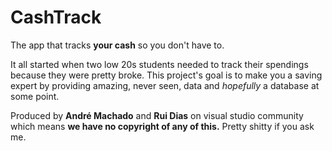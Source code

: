 # **CashTrack**
The app that tracks **your cash** so you don't have to.

It all started when two low 20s students needed to track their spendings because they were pretty broke. This project's goal is to make you a saving expert by providing amazing, never seen, data and _hopefully_ a database at some point.



Produced by **André Machado** and **Rui Dias** on visual studio community which means **we have no copyright of any of this.** Pretty shitty if you ask me.

